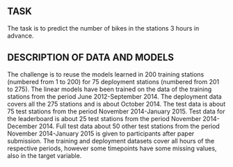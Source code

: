 ## TASK
The task is to predict the number of bikes in the stations 3 hours in advance.

## DESCRIPTION OF DATA AND MODELS
The challenge is to reuse the models learned in 200 training stations (numbered from 1 to 200) for 75 deployment stations (numbered from 201 to 275). The linear models have been trained on the data of the training stations from the period June 2012-September 2014. The deployment data covers all the 275 stations and is about October 2014. The test data is about 75 test stations from the period November 2014-January 2015. Test data for the leaderboard is about 25 test stations from the period November 2014-December 2014. Full test data about 50 other test stations from the period November 2014-January 2015 is given to participants after paper submission. The training and deployment datasets cover all hours of the respective periods, however some timepoints have some missing values, also in the target variable. 
